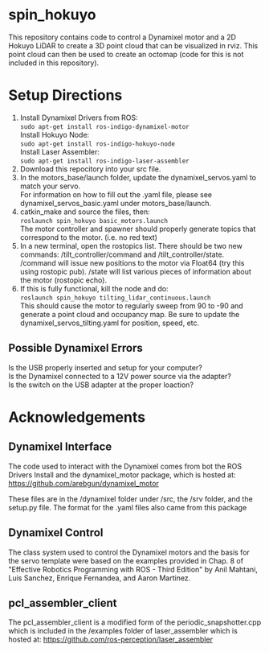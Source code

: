 # spin_hokuyo
This repository contains code to control a Dynamixel motor and a 2D Hokuyo LiDAR to create a 3D point cloud that can be visualized in rviz.  This point cloud can then be used to create an octomap (code for this is not included in this repository).<br />

# Setup Directions
1. Install Dynamixel Drivers from ROS:<br/>
```sudo apt-get install ros-indigo-dynamixel-motor```<br/>
Install Hokuyo Node: <br/>
```sudo apt-get install ros-indigo-hokuyo-node```<br/>
Install Laser Assembler:<br/>
```sudo apt-get install ros-indigo-laser-assembler```<br/>
2. Download this repocitory into your src file.
3. In the motors_base/launch folder, update the dynamixel_servos.yaml to match your servo.<br/>
For information on how to fill out the .yaml file, please see dynamixel_servos_basic.yaml under motors_base/launch.
4. catkin_make and source the files, then:<br/>
```roslaunch spin_hokuyo basic_motors.launch```<br/>
The motor controller and spawner should properly generate topics that correspond to the motor. (i.e. no red text)
5. In a new terminal, open the rostopics list.  There should be two new commands: /tilt_controller/command and /tilt_controller/state.  /command will issue new positions to the motor via Float64 (try this using rostopic pub).  /state will list various pieces of information about the motor (rostopic echo).
6. If this is fully functional, kill the node and do:<br/>
```roslaunch spin_hokuyo tilting_lidar_continuous.launch```<br/>
This should cause the motor to regularly sweep from 90 to -90 and generate a point cloud and occupancy map.
Be sure to update the dynamixel_servos_tilting.yaml for position, speed, etc.

## Possible Dynamixel Errors
Is the USB properly inserted and setup for your computer?  
Is the Dynamixel connected to a 12V power source via the adapter?  
Is the switch on the USB adapter at the proper loaction?  

# Acknowledgements
## Dynamixel Interface
The code used to interact with the Dynamixel comes from bot the ROS Drivers Install and the dynamixel_motor package, which is hosted at:  
https://github.com/arebgun/dynamixel_motor  

These files are in the /dynamixel folder under /src, the /srv folder, and the setup.py file.  The format for the .yaml files also came from this package
##
## Dynamixel Control
The class system used to control the Dynamixel motors and the basis for the servo template were based on the examples provided in Chap. 8 of "Effective Robotics Programming with ROS - Third Edition" by Anil Mahtani, Luis Sanchez, Enrique Fernandea, and Aaron Martinez.
##
## pcl_assembler_client
The pcl_assembler_client is a modified form of the periodic_snapshotter.cpp which is included in the /examples folder of laser_assembler which is hosted at:
https://github.com/ros-perception/laser_assembler
##
